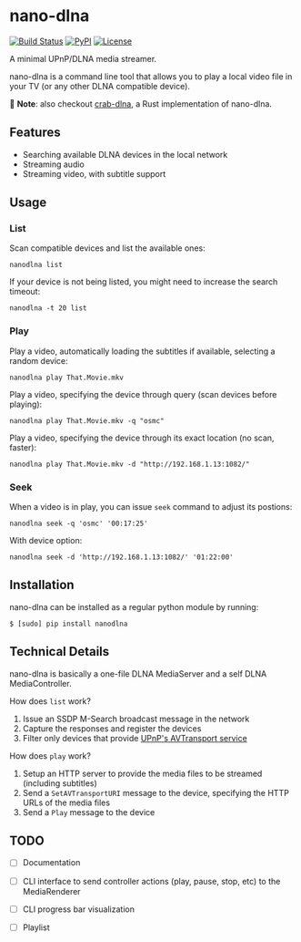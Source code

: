 nano-dlna
=========

[![Build Status](https://travis-ci.org/gabrielmagno/nano-dlna.svg?branch=master)](https://travis-ci.org/gabrielmagno/nano-dlna)
[![PyPI](https://img.shields.io/pypi/v/nanodlna.svg)](https://pypi.python.org/pypi/nanodlna)
[![License](https://img.shields.io/github/license/gabrielmagno/nano-dlna.svg)](https://github.com/gabrielmagno/nano-dlna/blob/master/LICENSE)

A minimal UPnP/DLNA media streamer.

nano-dlna is a command line tool that allows you to play a local video file in your TV (or any other DLNA compatible device).

🦀 **Note**: also checkout [crab-dlna](https://github.com/gabrielmagno/crab-dlna), a Rust implementation of nano-dlna.

Features
--------
- Searching available DLNA devices in the local network
- Streaming audio
- Streaming video, with subtitle support


Usage
-----

### List

Scan compatible devices and list the available ones:

    nanodlna list

If your device is not being listed, you might need to increase the search timeout:

    nanodlna -t 20 list


### Play

Play a video, automatically loading the subtitles if available, selecting a random device:

    nanodlna play That.Movie.mkv

Play a video, specifying the device through query (scan devices before playing):

    nanodlna play That.Movie.mkv -q "osmc"

Play a video, specifying the device through its exact location (no scan, faster):

    nanodlna play That.Movie.mkv -d "http://192.168.1.13:1082/"

### Seek

When a video is in play, you can issue `seek` command to adjust its postions:

    nanodlna seek -q 'osmc' '00:17:25'

With device option:

    nanodlna seek -d 'http://192.168.1.13:1082/' '01:22:00'


Installation
------------

nano-dlna can be installed as a regular python module by running:

    $ [sudo] pip install nanodlna


Technical Details
-----------------

nano-dlna is basically a one-file DLNA MediaServer and a self DLNA MediaController.

How does `list` work?

1. Issue an SSDP M-Search broadcast message in the network
2. Capture the responses and register the devices
3. Filter only devices that provide [UPnP's AVTransport service](http://www.upnp.org/specs/av/UPnP-av-AVTransport-v3-Service-20101231.pdf)


How does `play` work?

1. Setup an HTTP server to provide the media files to be streamed (including subtitles)
2. Send a `SetAVTransportURI` message to the device, specifying the HTTP URLs of the media files
3. Send a `Play` message to the device


TODO
----
- [ ] Documentation
- [ ] CLI interface to send controller actions (play, pause, stop, etc) to the MediaRenderer
- [ ] CLI progress bar visualization
- [ ] Playlist

